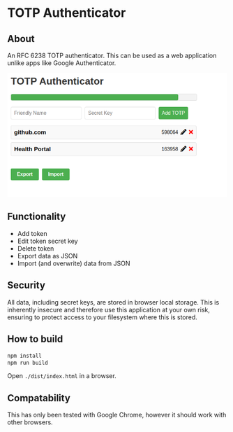 # TOTP Authenticator

## About
An RFC 6238 TOTP authenticator. This can be used as a web application unlike apps like Google Authenticator.

![Screenshot](example.png "Screenshot")


## Functionality
- Add token
- Edit token secret key
- Delete token
- Export data as JSON
- Import (and overwrite) data from JSON

## Security
All data, including secret keys, are stored in browser local storage. This is inherently insecure and therefore
use this application at your own risk, ensuring to protect access to your filesystem where this is stored.

## How to build
```
npm install
npm run build
```
Open `./dist/index.html` in a browser.

## Compatability
This has only been tested with Google Chrome, however it should work with other browsers.
